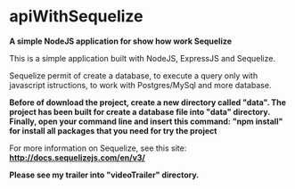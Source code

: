 # apiWithSequelize
**A simple NodeJS application for show how work Sequelize**

This is a simple application built with NodeJS, ExpressJS and Sequelize.

Sequelize permit of create a database, to execute a query only with javascript istructions, to work with Postgres/MySql and more database.

**Before of download the project, create a new directory called "data". The project has been built for create a database file into "data" directory. Finally, open your command line and insert this command: "npm install" for install all packages that you need for try the project**

For more information on Sequelize, see this site: **http://docs.sequelizejs.com/en/v3/**

**Please see my trailer into "videoTrailer" directory.**
